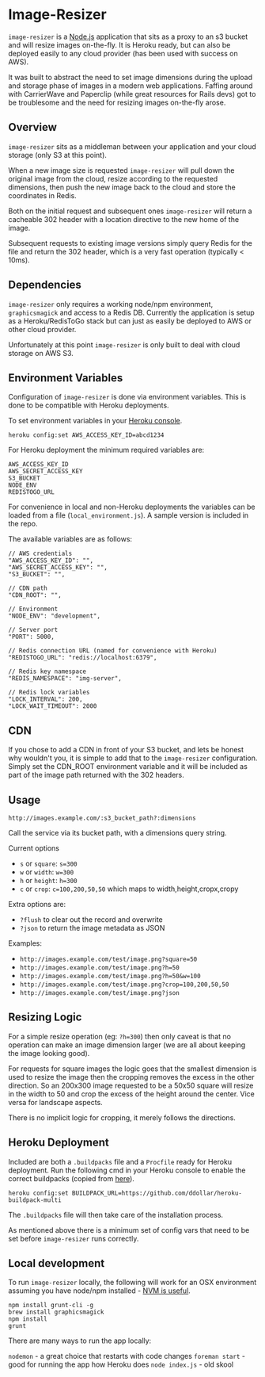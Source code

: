 # Image-Resizer

`image-resizer` is a [Node.js](http://nodejs.org) application that sits as a proxy to an s3 bucket and will resize images on-the-fly. It is Heroku ready, but can also be deployed easily to any cloud provider (has been used with success on AWS).

It was built to abstract the need to set image dimensions during the upload and storage phase of images in a modern web applications. Faffing around with CarrierWave and Paperclip (while great resources for Rails devs) got to be troublesome and the need for resizing images on-the-fly arose.


## Overview

`image-resizer` sits as a middleman between your application and your cloud storage (only S3 at this point).

When a new image size is requested `image-resizer` will pull down the original image from the cloud, resize according to the requested dimensions, then push the new image back to the cloud and store the coordinates in Redis.

Both on the initial request and subsequent ones `image-resizer` will return a cacheable 302 header with a location directive to the new home of the image.

Subsequent requests to existing image versions simply query Redis for the file and return the 302 header, which is a very fast operation (typically < 10ms).


## Dependencies

`image-resizer` only requires a working node/npm environment, `graphicsmagick` and access to a Redis DB. Currently the application is setup as a Heroku/RedisToGo stack but can just as easily be deployed to AWS or other cloud provider.

Unfortunately at this point `image-resizer` is only built to deal with cloud storage on AWS S3.


## Environment Variables

Configuration of `image-resizer` is done via environment variables. This is done to be compatible with Heroku deployments.

To set environment variables in your [Heroku console](https://devcenter.heroku.com/articles/config-vars).

    heroku config:set AWS_ACCESS_KEY_ID=abcd1234

For Heroku deployment the minimum required variables are:

    AWS_ACCESS_KEY_ID
    AWS_SECRET_ACCESS_KEY
    S3_BUCKET
    NODE_ENV
    REDISTOGO_URL

For convenience in local and non-Heroku deployments the variables can be loaded from a file (`local_environment.js`). A sample version is included in the repo.

The available variables are as follows:

    // AWS credentials
    "AWS_ACCESS_KEY_ID": "",
    "AWS_SECRET_ACCESS_KEY": "",
    "S3_BUCKET": "",

    // CDN path
    "CDN_ROOT": "",

    // Environment
    "NODE_ENV": "development",

    // Server port
    "PORT": 5000,

    // Redis connection URL (named for convenience with Heroku)
    "REDISTOGO_URL": "redis://localhost:6379",

    // Redis key namespace
    "REDIS_NAMESPACE": "img-server",

    // Redis lock variables
    "LOCK_INTERVAL": 200,
    "LOCK_WAIT_TIMEOUT": 2000


## CDN

If you chose to add a CDN in front of your S3 bucket, and lets be honest why wouldn't you, it is simple to add that to the `image-resizer` configuration. Simply set the CDN_ROOT environment variable and it will be included as part of the image path returned with the 302 headers.


## Usage

`http://images.example.com/:s3_bucket_path?:dimensions`

Call the service via its bucket path, with a dimensions query string.

Current options

*  `s` or `square`: `s=300`
*  `w` or `width`:  `w=300`
*  `h` or `height`: `h=300`
*  `c` or `crop`:   `c=100,200,50,50` which maps to width,height,cropx,cropy

Extra options are:

* `?flush` to clear out the record and overwrite
* `?json` to return the image metadata as JSON

Examples:

* `http://images.example.com/test/image.png?square=50`
* `http://images.example.com/test/image.png?h=50`
* `http://images.example.com/test/image.png?h=50&w=100`
* `http://images.example.com/test/image.png?crop=100,200,50,50`
* `http://images.example.com/test/image.png?json`


## Resizing Logic

For a simple resize operation (eg: `?h=300`) then only caveat is that no operation can make an image dimension larger (we are all about keeping the image looking good).

For requests for square images the logic goes that the smallest dimension is used to resize the image then the cropping removes the excess in the other direction. So an 200x300 image requested to be a 50x50 square will resize in the width to 50 and crop the excess of the height around the center. Vice versa for landscape aspects.

There is no implicit logic for cropping, it merely follows the directions.


## Heroku Deployment

Included are both a `.buildpacks` file and a `Procfile` ready for Heroku deployment. Run the following cmd in your Heroku console to enable the correct buildpacks (copied from [here](https://github.com/mcollina/heroku-buildpack-graphicsmagick)).

    heroku config:set BUILDPACK_URL=https://github.com/ddollar/heroku-buildpack-multi

The `.buildpacks` file will then take care of the installation process.

As mentioned above there is a minimum set of config vars that need to be set before `image-resizer` runs correctly.


## Local development

To run `image-resizer` locally, the following will work for an OSX environment assuming you have node/npm installed - [NVM is useful](https://github.com/creationix/nvm).

    npm install grunt-cli -g
    brew install graphicsmagick
    npm install
    grunt

There are many ways to run the app locally:

`nodemon` - a great choice that restarts with code changes
`foreman start` - good for running the app how Heroku does
`node index.js` - old skool